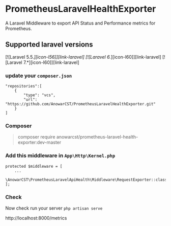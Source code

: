 # PrometheusLaravelHealthExporter

A Laravel Middleware to export API Status and Performance metrics for Prometheus. 

## Supported laravel versions
[![Laravel 5.5.*][icon-l56]][link-laravel]
[![Laravel 6.*][icon-l60]][link-laravel]
[![Laravel 7.*][icon-l60]][link-laravel]

### update your `composer.json`


    "repositories":[
        {
            "type": "vcs",
            "url": "https://github.com/AnowarCST/PrometheusLaravelHealthExporter.git"
        }
    ]


### Composer
> composer require anowarcst/prometheus-laravel-health-exporter:dev-master


### Add this middleware in `App\Http\Kernel.php`


    protected $middleware = [
        ...
        \AnowarCST\PrometheusLaravelApiHealth\Middleware\RequestExporter::class,
    ];

### Check
Now check run your server `php artisan serve`

http://localhost:8000/metrics